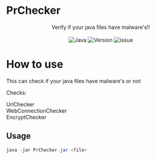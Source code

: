# PrChecker

<p align="center">
  Verify if your java files have malware's!!<br><br>
<img src="https://img.shields.io/badge/Java-1.8.0-blue.svg" alt="Java">
<img src="https://img.shields.io/badge/Version-0.0.1-blue.svg" alt="Version">
<img src="https://img.shields.io/badge/Made%20with-Java-yellow" alt="issue" />


# How to use
This can check if your java files have malware's or not

Checks: 

UrlChecker  
WebConnectionChecker  
EncryptChecker  

## Usage

```java 
java -jar PrChecker.jar <file>
```
